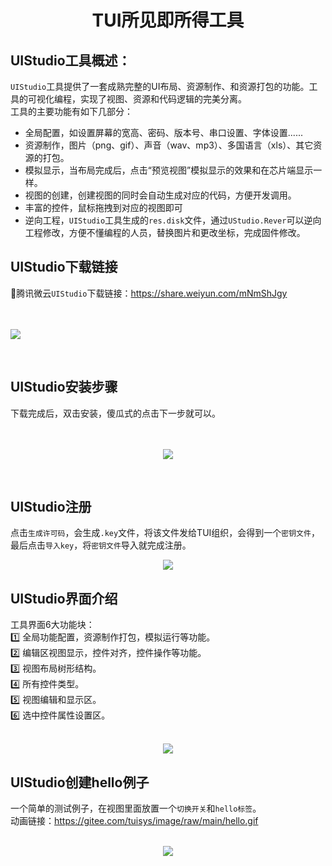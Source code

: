 <h1 align="center"> TUI所见即所得工具 </h1>

## UIStudio工具概述：
`UIStudio`工具提供了一套成熟完整的UI布局、资源制作、和资源打包的功能。工具的可视化编程，实现了视图、资源和代码逻辑的完美分离。<br>
工具的主要功能有如下几部分：<br>
* 全局配置，如设置屏幕的宽高、密码、版本号、串口设置、字体设置......
* 资源制作，图片（png、gif）、声音（wav、mp3）、多国语言（xls）、其它资源的打包。
* 模拟显示，当布局完成后，点击“预览视图”模拟显示的效果和在芯片端显示一样。
* 视图的创建，创建视图的同时会自动生成对应的代码，方便开发调用。
* 丰富的控件，鼠标拖拽到对应的视图即可
* 逆向工程，`UIStudio`工具生成的`res.disk`文件，通过`UStudio.Rever`可以逆向工程修改，方便不懂编程的人员，替换图片和更改坐标，完成固件修改。

## UIStudio下载链接
🔨腾讯微云`UIStudio`下载链接：https://share.weiyun.com/mNmShJgy
<br>
<br>
<br>
<p align="left">
<img src="https://gitee.com/tuisys/image/raw/main/download.png">
</p>
<br>

## UIStudio安装步骤
下载完成后，双击安装，傻瓜式的点击下一步就可以。
<br>
<br>
<br>
<p align="center">
<img src="https://gitee.com/tuisys/image/raw/main/install.png">
</p>
<br>

## UIStudio注册
点击`生成许可码`，会生成`.key`文件，将该文件发给TUI组织，会得到一个`密钥文件`，最后点击`导入key`，将`密钥文件`导入就完成注册。
<br>
<p align="center">
<img src="https://gitee.com/tuisys/image/raw/main/license.png">
</p>

## UIStudio界面介绍
工具界面6大功能块：<br>
1️⃣ 全局功能配置，资源制作打包，模拟运行等功能。<br>
2️⃣ 编辑区视图显示，控件对齐，控件操作等功能。<br>
3️⃣ 视图布局树形结构。<br>
4️⃣ 所有控件类型。<br>
5️⃣ 视图编辑和显示区。<br>
6️⃣ 选中控件属性设置区。<br>
<br>
<p align="center">
<img src="https://gitee.com/tuisys/image/raw/main/main_view.png">
</p>

## UIStudio创建hello例子
一个简单的测试例子，在视图里面放置一个`切换开关`和`hello标签`。<br>
动画链接：https://gitee.com/tuisys/image/raw/main/hello.gif
<br>
<br>
<p align="center">
<img src="https://gitee.com/tuisys/image/raw/main/hello.gif">
</p>

